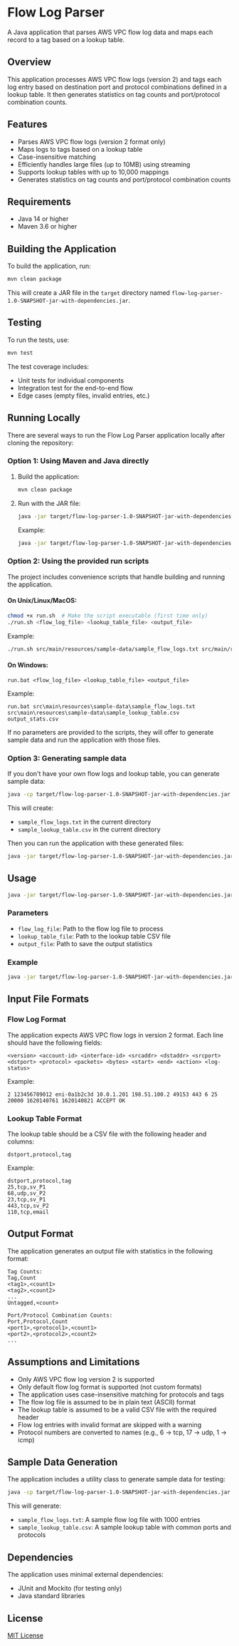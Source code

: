 # Flow Log Parser

A Java application that parses AWS VPC flow log data and maps each record to a tag based on a lookup table.

## Overview

This application processes AWS VPC flow logs (version 2) and tags each log entry based on destination port and protocol combinations defined in a lookup table. It then generates statistics on tag counts and port/protocol combination counts.

## Features

- Parses AWS VPC flow logs (version 2 format only)
- Maps logs to tags based on a lookup table
- Case-insensitive matching
- Efficiently handles large files (up to 10MB) using streaming
- Supports lookup tables with up to 10,000 mappings
- Generates statistics on tag counts and port/protocol combination counts

## Requirements

- Java 14 or higher
- Maven 3.6 or higher

## Building the Application

To build the application, run:

```bash
mvn clean package
```

This will create a JAR file in the `target` directory named `flow-log-parser-1.0-SNAPSHOT-jar-with-dependencies.jar`.

## Testing

To run the tests, use:

```bash
mvn test
```

The test coverage includes:
- Unit tests for individual components
- Integration test for the end-to-end flow
- Edge cases (empty files, invalid entries, etc.)

## Running Locally

There are several ways to run the Flow Log Parser application locally after cloning the repository:

### Option 1: Using Maven and Java directly

1. Build the application:
   ```bash
   mvn clean package
   ```

2. Run with the JAR file:
   ```bash
   java -jar target/flow-log-parser-1.0-SNAPSHOT-jar-with-dependencies.jar <flow_log_file> <lookup_table_file> <output_file>
   ```

   Example:
   ```bash
   java -jar target/flow-log-parser-1.0-SNAPSHOT-jar-with-dependencies.jar src/main/resources/sample-data/sample_flow_logs.txt src/main/resources/sample-data/sample_lookup_table.csv output_stats.csv
   ```

### Option 2: Using the provided run scripts

The project includes convenience scripts that handle building and running the application.

#### On Unix/Linux/MacOS:
```bash
chmod +x run.sh  # Make the script executable (first time only)
./run.sh <flow_log_file> <lookup_table_file> <output_file>
```

Example:
```bash
./run.sh src/main/resources/sample-data/sample_flow_logs.txt src/main/resources/sample-data/sample_lookup_table.csv output_stats.csv
```

#### On Windows:
```
run.bat <flow_log_file> <lookup_table_file> <output_file>
```

Example:
```
run.bat src\main\resources\sample-data\sample_flow_logs.txt src\main\resources\sample-data\sample_lookup_table.csv output_stats.csv
```

If no parameters are provided to the scripts, they will offer to generate sample data and run the application with those files.

### Option 3: Generating sample data

If you don't have your own flow logs and lookup table, you can generate sample data:

```bash
java -cp target/flow-log-parser-1.0-SNAPSHOT-jar-with-dependencies.jar com.flowparser.util.SampleDataGenerator
```

This will create:
- `sample_flow_logs.txt` in the current directory
- `sample_lookup_table.csv` in the current directory

Then you can run the application with these generated files:

```bash
java -jar target/flow-log-parser-1.0-SNAPSHOT-jar-with-dependencies.jar sample_flow_logs.txt sample_lookup_table.csv output_stats.csv
```

## Usage

```bash
java -jar target/flow-log-parser-1.0-SNAPSHOT-jar-with-dependencies.jar <flow_log_file> <lookup_table_file> <output_file>
```

### Parameters

- `flow_log_file`: Path to the flow log file to process
- `lookup_table_file`: Path to the lookup table CSV file
- `output_file`: Path to save the output statistics

### Example

```bash
java -jar target/flow-log-parser-1.0-SNAPSHOT-jar-with-dependencies.jar sample_flow_logs.txt sample_lookup_table.csv output_stats.csv
```

## Input File Formats

### Flow Log Format

The application expects AWS VPC flow logs in version 2 format. Each line should have the following fields:

```
<version> <account-id> <interface-id> <srcaddr> <dstaddr> <srcport> <dstport> <protocol> <packets> <bytes> <start> <end> <action> <log-status>
```

Example:
```
2 123456789012 eni-0a1b2c3d 10.0.1.201 198.51.100.2 49153 443 6 25 20000 1620140761 1620140821 ACCEPT OK
```

### Lookup Table Format

The lookup table should be a CSV file with the following header and columns:

```
dstport,protocol,tag
```

Example:
```
dstport,protocol,tag
25,tcp,sv_P1
68,udp,sv_P2
23,tcp,sv_P1
443,tcp,sv_P2
110,tcp,email
```

## Output Format

The application generates an output file with statistics in the following format:

```
Tag Counts:
Tag,Count
<tag1>,<count1>
<tag2>,<count2>
...
Untagged,<count>

Port/Protocol Combination Counts:
Port,Protocol,Count
<port1>,<protocol1>,<count1>
<port2>,<protocol2>,<count2>
...
```

## Assumptions and Limitations

- Only AWS VPC flow log version 2 is supported
- Only default flow log format is supported (not custom formats)
- The application uses case-insensitive matching for protocols and tags
- The flow log file is assumed to be in plain text (ASCII) format
- The lookup table is assumed to be a valid CSV file with the required header
- Flow log entries with invalid format are skipped with a warning
- Protocol numbers are converted to names (e.g., 6 -> tcp, 17 -> udp, 1 -> icmp)

## Sample Data Generation

The application includes a utility class to generate sample data for testing:

```bash
java -cp target/flow-log-parser-1.0-SNAPSHOT-jar-with-dependencies.jar com.flowparser.util.SampleDataGenerator
```

This will generate:
- `sample_flow_logs.txt`: A sample flow log file with 1000 entries
- `sample_lookup_table.csv`: A sample lookup table with common ports and protocols

## Dependencies

The application uses minimal external dependencies:
- JUnit and Mockito (for testing only)
- Java standard libraries

## License

[MIT License](LICENSE)
